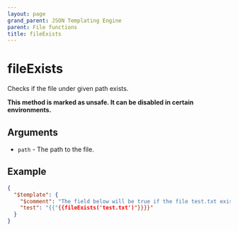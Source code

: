```yaml
---
layout: page
grand_parent: JSON Templating Engine
parent: File functions
title: fileExists
---
```


# fileExists

Checks if the file under given path exists.

**This method is marked as unsafe. It can be disabled in certain environments.**
## Arguments

- `path` - The path to the file.

## Example

```json
{
  "$template": {
    "$comment": "The field below will be true if the file test.txt exists",
    "test": "{{"{{fileExists('test.txt')"}}}}"
  }
}
```
